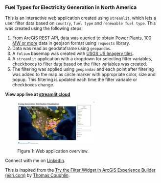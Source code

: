 ### Fuel Types for Electricity Generation in North America
This is an interactive web application created using `streamlit`, which lets a user filter data based on `country`, `fuel type` and `renewable fuel type`.
This was created using the following steps:
1. From ArcGIS REST API, data was queried to obtain [Power Plants, 100 MW or more](https://geoappext.nrcan.gc.ca/arcgis/rest/services/NACEI/energy_infrastructure_of_north_america_en/MapServer/15) data in geojson format using `requests` library.
2. Data was read as geodataframe using `geopandas`.
3. A `folium` basemap was created with [USGS US Imagery tiles](https://basemap.nationalmap.gov/arcgis/rest/services/USGSImageryOnly/MapServer/tile/{z}/{y}/{x}).
4. A `streamlit` application with a dropdown for selecting filter variables, checkboxes to filter data based on the filter variables was created.
5. The filtering was applied using `geopandas` and each point after filtering was added to the map as circle marker with appropriate color, size and popup. This filtering is updated each time the filter variable or checkboxes change.

__View app live at [streamlit cloud](https://pratik-tan10-energy-visualization-filter-map-yl3q7a.streamlit.app/)__

<figure>
  <p><img style = "max-width: 60%;" align = "center" src = 'electricityDashboard.jpg' caption>
  <figcaption>Figure 1: Web application overview.</figcaption>
</figure>


Connect with me on [LinkedIn](https://www.linkedin.com/in/pratikdh/).

This is inspired from the [Try the Filter Widget in ArcGIS Experience Builder (esri.com)](https://www.esri.com/arcgis-blog/products/experience-builder/mapping/try-the-filter-widget/) by [Thomas Coughlin](https://www.esri.com/arcgis-blog/author/tcoughlin-2/).
